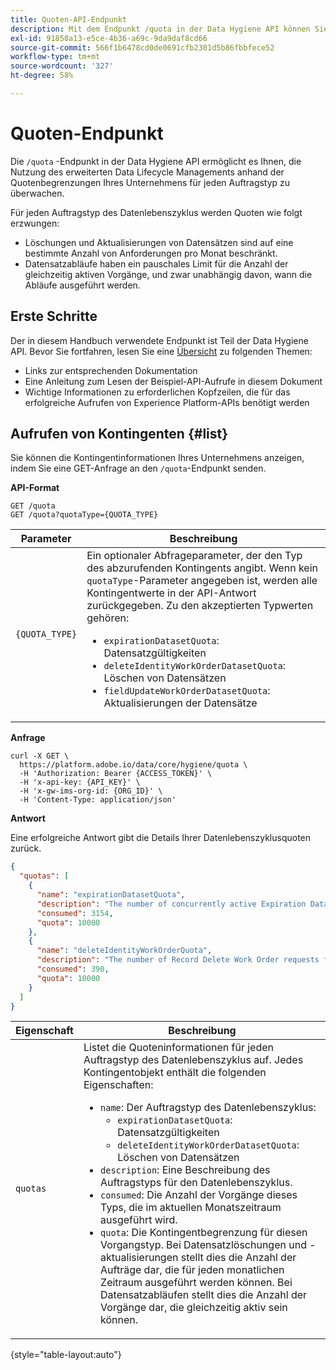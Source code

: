 ```yaml
---
title: Quoten-API-Endpunkt
description: Mit dem Endpunkt /quota in der Data Hygiene API können Sie die Nutzung des erweiterten Data Lifecycle Managements anhand der monatlichen Quotenbegrenzungen Ihres Unternehmens für jeden Auftragstyp überwachen.
exl-id: 91858a13-e5ce-4b36-a69c-9da9daf8cd66
source-git-commit: 566f1b6478cd0de0691cfb2301d5b86fbbfece52
workflow-type: tm+mt
source-wordcount: '327'
ht-degree: 58%

---
```


# Quoten-Endpunkt

Die `/quota` -Endpunkt in der Data Hygiene API ermöglicht es Ihnen, die Nutzung des erweiterten Data Lifecycle Managements anhand der Quotenbegrenzungen Ihres Unternehmens für jeden Auftragstyp zu überwachen.

Für jeden Auftragstyp des Datenlebenszyklus werden Quoten wie folgt erzwungen:

* Löschungen und Aktualisierungen von Datensätzen sind auf eine bestimmte Anzahl von Anforderungen pro Monat beschränkt.
* Datensatzabläufe haben ein pauschales Limit für die Anzahl der gleichzeitig aktiven Vorgänge, und zwar unabhängig davon, wann die Abläufe ausgeführt werden.

## Erste Schritte

Der in diesem Handbuch verwendete Endpunkt ist Teil der Data Hygiene API. Bevor Sie fortfahren, lesen Sie eine [Übersicht](./overview.md) zu folgenden Themen:

* Links zur entsprechenden Dokumentation
* Eine Anleitung zum Lesen der Beispiel-API-Aufrufe in diesem Dokument
* Wichtige Informationen zu erforderlichen Kopfzeilen, die für das erfolgreiche Aufrufen von Experience Platform-APIs benötigt werden

## Aufrufen von Kontingenten {#list}

Sie können die Kontingentinformationen Ihres Unternehmens anzeigen, indem Sie eine GET-Anfrage an den `/quota`-Endpunkt senden.

**API-Format**

```http
GET /quota
GET /quota?quotaType={QUOTA_TYPE}
```

| Parameter | Beschreibung |
| --- | --- |
| `{QUOTA_TYPE}` | Ein optionaler Abfrageparameter, der den Typ des abzurufenden Kontingents angibt. Wenn kein `quotaType`-Parameter angegeben ist, werden alle Kontingentwerte in der API-Antwort zurückgegeben. Zu den akzeptierten Typwerten gehören:<ul><li>`expirationDatasetQuota`: Datensatzgültigkeiten</li><li>`deleteIdentityWorkOrderDatasetQuota`: Löschen von Datensätzen</li><li>`fieldUpdateWorkOrderDatasetQuota`: Aktualisierungen der Datensätze</li></ul> |

**Anfrage**

```shell
curl -X GET \
  https://platform.adobe.io/data/core/hygiene/quota \
  -H 'Authorization: Bearer {ACCESS_TOKEN}' \
  -H 'x-api-key: {API_KEY}' \
  -H 'x-gw-ims-org-id: {ORG_ID}' \
  -H 'Content-Type: application/json'
```

**Antwort**

Eine erfolgreiche Antwort gibt die Details Ihrer Datenlebenszyklusquoten zurück.

```json
{
  "quotas": [
    {
      "name": "expirationDatasetQuota",
      "description": "The number of concurrently active Expiration Dataset Delete Work Order requests for the organization.",
      "consumed": 3154,
      "quota": 10000
    },
    {
      "name": "deleteIdentityWorkOrderQuota",
      "description": "The number of Record Delete Work Order requests for the organization for this month.",
      "consumed": 390,
      "quota": 10000
    }
  ]
}
```

| Eigenschaft | Beschreibung |
| --- | --- |
| `quotas` | Listet die Quoteninformationen für jeden Auftragstyp des Datenlebenszyklus auf. Jedes Kontingentobjekt enthält die folgenden Eigenschaften:<ul><li>`name`: Der Auftragstyp des Datenlebenszyklus:<ul><li>`expirationDatasetQuota`: Datensatzgültigkeiten</li><li>`deleteIdentityWorkOrderDatasetQuota`: Löschen von Datensätzen</li></ul></li><li>`description`: Eine Beschreibung des Auftragstyps für den Datenlebenszyklus.</li><li>`consumed`: Die Anzahl der Vorgänge dieses Typs, die im aktuellen Monatszeitraum ausgeführt wird.</li><li>`quota`: Die Kontingentbegrenzung für diesen Vorgangstyp. Bei Datensatzlöschungen und -aktualisierungen stellt dies die Anzahl der Aufträge dar, die für jeden monatlichen Zeitraum ausgeführt werden können. Bei Datensatzabläufen stellt dies die Anzahl der Vorgänge dar, die gleichzeitig aktiv sein können.</li></ul> |

{style="table-layout:auto"}
